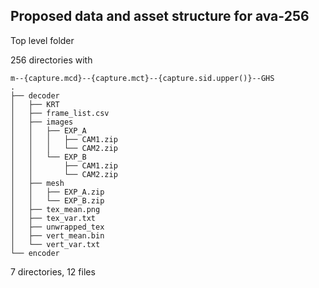 

<!-- TODO(julieta) Update with latest structure before release -->

## Proposed data and asset structure for ava-256

Top level folder

256 directories with

```
m--{capture.mcd}--{capture.mct}--{capture.sid.upper()}--GHS
.
├── decoder
│   ├── KRT
│   ├── frame_list.csv
│   ├── images
│   │   ├── EXP_A
│   │   │   ├── CAM1.zip
│   │   │   └── CAM2.zip
│   │   └── EXP_B
│   │       ├── CAM1.zip
│   │       └── CAM2.zip
│   ├── mesh
│   │   ├── EXP_A.zip
│   │   └── EXP_B.zip
│   ├── tex_mean.png
│   ├── tex_var.txt
│   ├── unwrapped_tex
│   ├── vert_mean.bin
│   └── vert_var.txt
└── encoder
```

7 directories, 12 files
